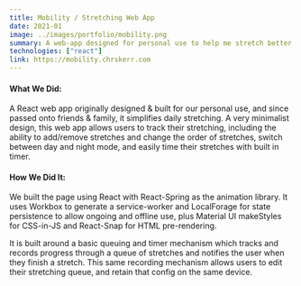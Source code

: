 ```yaml
---
title: Mobility / Stretching Web App
date: 2021-01
image: ../images/portfolio/mobility.png
summary: A web-app designed for personal use to help me stretch better
technologies: ["react"]
link: https://mobility.chrskerr.com
---
```


#### What We Did:
A React web app originally designed & built for our personal use, and since passed onto friends & family, it simplifies daily stretching. A very minimalist design, this web app allows users to track their stretching, including the ability to add/remove stretches and change the order of stretches, switch between day and night mode, and easily time their stretches with built in timer.

#### How We Did It:
We built the page using React with React-Spring as the animation library. It uses Workbox to generate a service-worker and LocalForage for state persistence to allow ongoing and offline use, plus Material UI makeStyles for CSS-in-JS and React-Snap for HTML pre-rendering. 

It is built around a basic queuing and timer mechanism which tracks and records progress through a queue of stretches and notifies the user when they finish a stretch. This same recording mechanism allows users to edit their stretching queue, and retain that config on the same device.